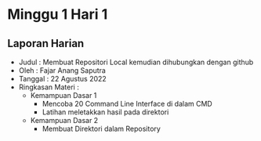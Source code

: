 # Minggu 1 Hari 1

## Laporan Harian
- Judul   : Membuat Repositori Local kemudian dihubungkan dengan github
- Oleh    : Fajar Anang Saputra
- Tanggal : 22 Agustus 2022
- Ringkasan Materi    :
    - Kemampuan Dasar 1
        - Mencoba 20 Command Line Interface di dalam CMD
        - Latihan meletakkan hasil pada direktori
    - Kemampuan Dasar 2
        - Membuat Direktori dalam Repository 